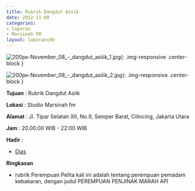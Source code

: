 ```yaml
---
title: Rubrik Dangdut Asiik
date: 2012-11-08
categories:
- laporan
- Marsinah FM
layout: laporancmb
---
```



![200px-November_08_-_dangdut_asiiik_1.jpg](/uploads/200px-November_08_-_dangdut_asiiik_1.jpg){: .img-responsive .center-block }

![200px-November_08_-_dangdut_asiiik_2.jpg](/uploads/200px-November_08_-_dangdut_asiiik_2.jpg){: .img-responsive .center-block }


**Tujuan** : Rubrik Dangdut Asiik 

**Lokasi** : Studio Marsinah fm 

**Alamat** : Jl. Tipar Selatan XII, No.9, Semper Barat, Cilincing, Jakarta Utara 

**Jam** : 20.00.00 WIB - 22:00 WIB 

**Hadir** :
* [Dias](http://wiki.ciptamedia.org/wiki/Dias)

**Ringkasan**  
* rubrik Perempuan Pelita kali ini adalah tentang perempuan pemadam kebakaran, dengan judul PEREMPUAN PENJINAK MARAH API
